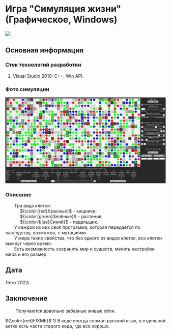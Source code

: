 # Игра "Симуляция жизни" (Графическое, Windows)

[<img src="Info/Ico_Life_simulation.ico" width="160"/>](Info/Ico_Life_simulation.ico)

## Основная информация

### Стек технологий разработки

1. Visual Studio 2019: C++, Win API.

### Фото симуляции

[<img src="Info/in_simulation.jpg" width="750"/>](Info/in_simulation.jpg)

### Описание

&emsp;&emsp;Три вида клеток:<br>
&emsp;&emsp;&emsp; ${\color{red}Красные}$ - хищники;<br>
&emsp;&emsp;&emsp; ${\color{green}Зелёные}$ - растения;<br>
&emsp;&emsp;&emsp; ${\color{blue}Синий}$ - падальщик.<br>
&emsp;&emsp;У каждой из них своя программа, которая передаётся по наследству, возможно, с мутациями.<br>
&emsp;&emsp;У мира такие свойства, что без одного из видов клеток, все клетки вымрут через время.<br>
&emsp;&emsp;Есть возможность сохранять мир и существ, менять настройки мира и его размер<br>

## Дата

Лето 2022г.

## Заключение

&emsp;&emsp; Получаются довольно забавные живые обои.

 ${\color{red}FIXME}$ 1) В коде иногда сломан русский язык, в отдельной ветке есть части старого кода, где все хорошо.